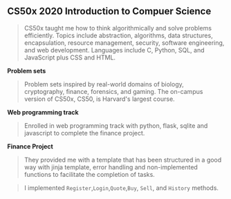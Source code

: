 ## CS50x 2020 Introduction to Compuer Science
> CS50x taught me how to think algorithmically and solve problems efficiently. Topics include abstraction, algorithms, data structures, encapsulation, resource management, security, software engineering, and web development. Languages include C, Python, SQL, and JavaScript plus CSS and HTML.

**Problem sets**

> Problem sets inspired by real-world domains of biology, cryptography, finance, forensics, and gaming. The on-campus version of CS50x, CS50, is Harvard's largest course.

**Web programming track**
> Enrolled in web programming track with python, flask, sqlite and javascript to complete the finance project.

**Finance Project**
> They provided me with a template that has been structured in a good way with jinja template, error handling and non-implemented functions to facilitate the completion of tasks.

>I implemented `Register`,`Login`,`Quote`,`Buy`, `Sell`, and `History` methods.
